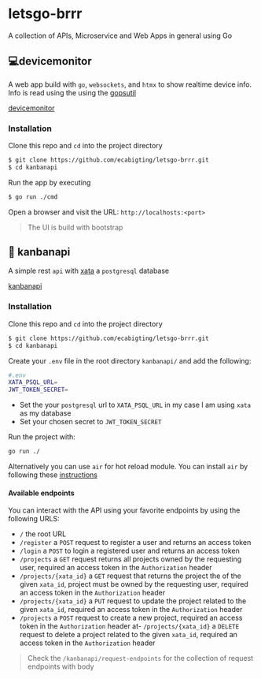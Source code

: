 # letsgo-brrr
A collection of APIs, Microservice and Web Apps in general using Go


## 💻devicemonitor
A web app build with `go`, `websockets`, and `htmx` to show realtime device info. 
Info is read using the using the [gopsutil](https://github.com/shirou/gopsutil)

[devicemonitor](/devicemonitor/src.png)

### Installation 
Clone this repo and `cd` into the project directory
```zsh
$ git clone https://github.com/ecabigting/letsgo-brrr.git
$ cd kanbanapi
```
Run the app by executing
```zsh
$ go run ./cmd
```

Open a browser and visit the URL: `http://localhosts:<port>`


> The UI is build with bootstrap


## 📝  kanbanapi
A simple rest `api` with [xata](https://xata.io/) a `postgresql` database

[kanbanapi](/kanbanapi/src.png)

### Installation 
Clone this repo and `cd` into the project directory
```zsh
$ git clone https://github.com/ecabigting/letsgo-brrr.git
$ cd kanbanapi
```
Create your `.env` file in the root directory `kanbanapi/` and add the following:
```zsh
#.env
XATA_PSQL_URL=
JWT_TOKEN_SECRET=
```
 - Set the your `postgresql` url to `XATA_PSQL_URL` in my case I am using `xata` as my database
 - Set your chosen secret to `JWT_TOKEN_SECRET`

Run the project with:
```zsh
go run ./
```
Alternatively you can use `air` for hot reload module. You can install `air` by following these [instructions](https://github.com/air-verse/air?tab=readme-ov-file#installation)
#### Available endpoints
You can interact with the API using your favorite endpoints by using the following URLS:

- `/` the root URL
- `/register` a `POST` request to register a user and returns an access token
- `/login` a `POST` to login a registered user and returns an access token
- `/projects` a `GET` request returns all projects owned by the requesting user, required an access token in the `Authorization` header
- `/projects/{xata_id}` a `GET` request that returns the project the of the given `xata_id`, project must be owned by the requesting user, required an access token in the `Authorization` header
- `/projects/{xata_id}` a `PUT` request to update the project related to the given `xata_id`, required an access token in the `Authorization` header
- `/projects` a `POST` request to create a new project, required an access token in the `Authorization` header
at- `/projects/{xata_id}` a `DELETE` request to delete a project related to the given `xata_id`, required an access token in the `Authorization` header

> Check the `/kanbanapi/request-endpoints` for the collection of request endpoints with body 





